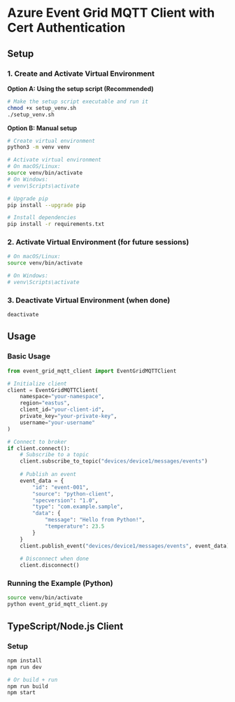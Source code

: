 # Azure Event Grid MQTT Client with Cert Authentication
## Setup

### 1. Create and Activate Virtual Environment

**Option A: Using the setup script (Recommended)**
```bash
# Make the setup script executable and run it
chmod +x setup_venv.sh
./setup_venv.sh
```

**Option B: Manual setup**
```bash
# Create virtual environment
python3 -m venv venv

# Activate virtual environment
# On macOS/Linux:
source venv/bin/activate
# On Windows:
# venv\Scripts\activate

# Upgrade pip
pip install --upgrade pip

# Install dependencies
pip install -r requirements.txt
```

### 2. Activate Virtual Environment (for future sessions)

```bash
# On macOS/Linux:
source venv/bin/activate

# On Windows:
# venv\Scripts\activate
```

### 3. Deactivate Virtual Environment (when done)

```bash
deactivate
```

## Usage

### Basic Usage

```python
from event_grid_mqtt_client import EventGridMQTTClient

# Initialize client
client = EventGridMQTTClient(
    namespace="your-namespace",
    region="eastus",
    client_id="your-client-id",
    private_key="your-private-key",
    username="your-username"
)

# Connect to broker
if client.connect():
    # Subscribe to a topic
    client.subscribe_to_topic("devices/device1/messages/events")
    
    # Publish an event
    event_data = {
        "id": "event-001",
        "source": "python-client",
        "specversion": "1.0",
        "type": "com.example.sample",
        "data": {
            "message": "Hello from Python!",
            "temperature": 23.5
        }
    }
    client.publish_event("devices/device1/messages/events", event_data)
    
    # Disconnect when done
    client.disconnect()
```

### Running the Example (Python)

```bash
source venv/bin/activate
python event_grid_mqtt_client.py
```

## TypeScript/Node.js Client

### Setup

```bash
npm install
npm run dev

# Or build + run
npm run build
npm start
```

